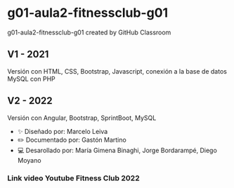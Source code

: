 # g01-aula2-fitnessclub-g01
g01-aula2-fitnessclub-g01 created by GitHub Classroom

## V1 - 2021
Versión con HTML, CSS, Bootstrap, Javascript, conexión a la base de datos MySQL con PHP

## V2 - 2022
Versión con Angular, Bootstrap, SprintBoot, MySQL

- ✨ Diseñado por: Marcelo Leiva
- ✏️ Documentado por: Gastón Martino
- 💻 Desarollado por: María Gimena Binaghi, Jorge Bordarampé, Diego Moyano

### Link video Youtube Fitness Club 2022

